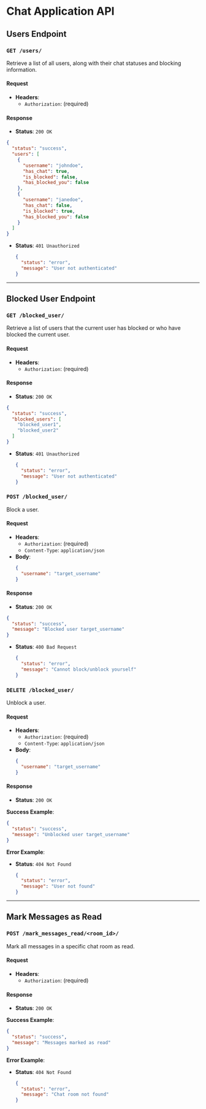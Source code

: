 
# Chat Application API

## **Users Endpoint**

### `GET /users/`

Retrieve a list of all users, along with their chat statuses and blocking information.

#### **Request**

- **Headers**:
  - `Authorization`: (required)

#### **Response**

- **Status**: `200 OK`

```json
{
  "status": "success",
  "users": [
    {
      "username": "johndoe",
      "has_chat": true,
      "is_blocked": false,
      "has_blocked_you": false
    },
    {
      "username": "janedoe",
      "has_chat": false,
      "is_blocked": true,
      "has_blocked_you": false
    }
  ]
}
```

- **Status**: `401 Unauthorized`
  ```json
  {
    "status": "error",
    "message": "User not authenticated"
  }
  ```

---

## **Blocked User Endpoint**

### `GET /blocked_user/`

Retrieve a list of users that the current user has blocked or who have blocked the current user.

#### **Request**

- **Headers**:
  - `Authorization`: (required)

#### **Response**

- **Status**: `200 OK`

```json
{
  "status": "success",
  "blocked_users": [
    "blocked_user1",
    "blocked_user2"
  ]
}
```

- **Status**: `401 Unauthorized`
  ```json
  {
    "status": "error",
    "message": "User not authenticated"
  }
  ```

### `POST /blocked_user/`

Block a user.

#### **Request**

- **Headers**:
  - `Authorization`: (required)
  - `Content-Type`: `application/json`
- **Body**:
  ```json
  {
    "username": "target_username"
  }
  ```

#### **Response**

- **Status**: `200 OK`

```json
{
  "status": "success",
  "message": "Blocked user target_username"
}
```

- **Status**: `400 Bad Request`
  ```json
  {
    "status": "error",
    "message": "Cannot block/unblock yourself"
  }
  ```

### `DELETE /blocked_user/`

Unblock a user.

#### **Request**

- **Headers**:
  - `Authorization`: (required)
  - `Content-Type`: `application/json`
- **Body**:
  ```json
  {
    "username": "target_username"
  }
  ```

#### **Response**

- **Status**: `200 OK`

**Success Example**:

```json
{
  "status": "success",
  "message": "Unblocked user target_username"
}
```

**Error Example**:

- **Status**: `404 Not Found`
  ```json
  {
    "status": "error",
    "message": "User not found"
  }
  ```

---

## **Mark Messages as Read**

### `POST /mark_messages_read/<room_id>/`

Mark all messages in a specific chat room as read.

#### **Request**

- **Headers**:
  - `Authorization`: (required)

#### **Response**

- **Status**: `200 OK`

**Success Example**:

```json
{
  "status": "success",
  "message": "Messages marked as read"
}
```

**Error Example**:

- **Status**: `404 Not Found`
  ```json
  {
    "status": "error",
    "message": "Chat room not found"
  }
  ```

